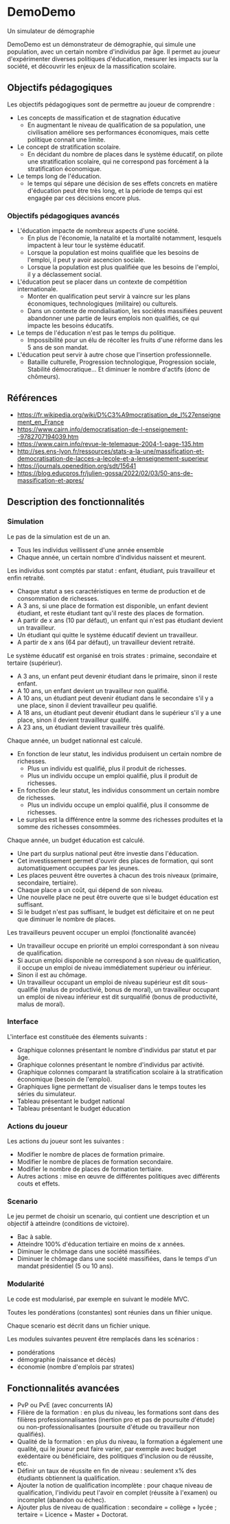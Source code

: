 # DemoDemo
Un simulateur de démographie

DemoDemo est un démonstrateur de démographie, qui simule une population, avec un certain nombre d'individus par âge. 
Il permet au joueur d'expérimenter diverses politiques d'éducation, mesurer les impacts sur la société, et découvrir les enjeux de la massification scolaire.

## Objectifs pédagogiques
Les objectifs pédagogiques sont de permettre au joueur de comprendre :

- Les concepts de massification et de stagnation éducative
  - En augmentant le niveau de qualification de sa population, une civilisation améliore ses performances économiques, mais cette politique connait une limite.
- Le concept de stratification scolaire.
  - En décidant du nombre de places dans le système éducatif, on pilote une stratification scolaire, qui ne correspond pas forcément à la stratification économique.
- Le temps long de l'éducation.
  - le temps qui sépare une décision de ses effets concrets en matière d'éducation peut être très long, et la période de temps qui est engagée par ces décisions encore plus.

### Objectifs pédagogiques avancés 
- L'éducation impacte de nombreux aspects d'une société.
  - En plus de l'économie, la natalité et la mortalité notamment, lesquels impactent à leur tour le système éducatif.
  - Lorsque la population est moins qualifiée que les besoins de l'emploi, il peut y avoir ascencion sociale.
  - Lorsque la population est plus qualifiée que les besoins de l'emploi, il y a déclassement social.
- L'éducation peut se placer dans un contexte de compétition internationale.
  - Monter en qualification peut servir à vaincre sur les plans économiques, technologiques (militaire) ou culturels.
  - Dans un contexte de mondialisation, les sociétés massifiées peuvent abandonner une partie de leurs emplois non qualifiés, ce qui impacte les besoins éducatifs.
- Le temps de l'éducation n'est pas le temps du politique.
  - Impossibilité pour un élu de récolter les fruits d'une réforme dans les 5 ans de son mandat.
- L'éducation peut servir à autre chose que l'insertion professionnelle.
  - Bataille culturelle, Progression technologique, Progression sociale, Stabilité démocratique... Et diminuer le nombre d'actifs (donc de chômeurs).

## Références

- https://fr.wikipedia.org/wiki/D%C3%A9mocratisation_de_l%27enseignement_en_France
- https://www.cairn.info/democratisation-de-l-enseignement--9782707194039.htm
- https://www.cairn.info/revue-le-telemaque-2004-1-page-135.htm
- http://ses.ens-lyon.fr/ressources/stats-a-la-une/massification-et-democratisation-de-lacces-a-lecole-et-a-lenseignement-superieur
- https://journals.openedition.org/sdt/15641
- https://blog.educpros.fr/julien-gossa/2022/02/03/50-ans-de-massification-et-apres/
  
## Description des fonctionnalités

### Simulation

Le pas de la simulation est de un an.

- Tous les individus veillissent d'une année ensemble
- Chaque année, un certain nombre d'individus naissent et meurent. 

Les individus sont comptés par statut : enfant, étudiant, puis travailleur et enfin retraité.

- Chaque statut a ses caractéristiques en terme de production et de consommation de richesses.
- A 3 ans, si une place de formation est disponible, un enfant devient étudiant, et reste étudiant tant qu'il reste des places de formation.
- A partir de x ans (10 par défaut), un enfant qui n'est pas étudiant devient un travailleur.
- Un étudiant qui quitte le système éducatif devient un travailleur.
- A partir de x ans (64 par défaut), un travailleur devient retraité.

Le système éducatif est organisé en trois strates : primaine, secondaire et tertaire (supérieur).

- A 3 ans, un enfant peut devenir étudiant dans le primaire, sinon il reste enfant.
- A 10 ans, un enfant devient un travailleur non qualifié.
- A 10 ans, un étudiant peut devenir étudiant dans le secondaire s'il y a une place, sinon il devient travailleur peu qualifié.
- A 18 ans, un étudiant peut devenir étudiant dans le supérieur s'il y a une place, sinon il devient travailleur qualifé.
- A 23 ans, un étudiant devient travailleur très qualifé.

Chaque année, un budget nationnal est calculé.

- En fonction de leur statut, les individus produisent un certain nombre de richesses.
  - Plus un individu est qualifié, plus il produit de richesses.
  - Plus un individu occupe un emploi qualifié, plus il produit de richesses.
- En fonction de leur statut, les individus consomment un certain nombre de richesses.
  - Plus un individu occupe un emploi qualifié, plus il consomme de richesses.
- Le surplus est la différence entre la somme des richesses produites et la somme des richesses consommées.

Chaque année, un budget éducation est calculé.

- Une part du surplus national peut être investie dans l'éducation.
- Cet investissement permet d'ouvrir des places de formation, qui sont automatiquement occupées par les jeunes.
- Les places peuvent être ouvertes à chacun des trois niveaux (primaire, secondaire, tertiaire).
- Chaque place a un coût, qui dépend de son niveau.
- Une nouvelle place ne peut être ouverte que si le budget éducation est suffisant.
- Si le budget n'est pas suffisant, le budget est déficitaire et on ne peut que diminuer le nombre de places.

Les travailleurs peuvent occuper un emploi (fonctionalité avancée)

- Un travailleur occupe en priorité un emploi correspondant à son niveau de qualification.
- Si aucun emploi disponible ne correspond à son niveau de qualification, il occupe un emploi de niveau immédiatement supérieur ou inférieur.
- Sinon il est au chômage.
- Un travailleur occupant un emploi de niveau supérieur est dit sous-qualifié (malus de productivié, bonus de moral), un travailleur occupant un emploi de niveau inférieur est dit surqualifié (bonus de productivité, malus de moral).

### Interface

L'interface est constituée des élements suivants :

- Graphique colonnes présentant le nombre d'individus par statut et par âge.
- Graphique colonnes présentant le nombre d'individus par activité.
- Graphique colonnes comparant la stratification scolaire à la stratification économique (besoin de l'emploi).
- Graphiques ligne permettant de visualiser dans le temps toutes les séries du simulateur.
- Tableau présentant le budget national
- Tableau présentant le budget éducation

### Actions du joueur

Les actions du joueur sont les suivantes :

- Modifier le nombre de places de formation primaire.
- Modifier le nombre de places de formation secondaire.
- Modifier le nombre de places de formation tertiaire.
- Autres actions : mise en œuvre de différentes politiques avec différents couts et effets.

### Scenario

Le jeu permet de choisir un scenario, qui contient une description et un objectif à atteindre (conditions de victoire).

- Bac à sable.
- Atteindre 100% d'éducation tertiaire en moins de x années.
- Diminuer le chômage dans une société massifiées.
- Diminuer le chômage dans une société massifiées, dans le temps d'un mandat présidentiel (5 ou 10 ans).

### Modularité

Le code est modularisé, par exemple en suivant le modèle MVC.

Toutes les pondérations (constantes) sont réunies dans un fihier unique.

Chaque scenario est décrit dans un fichier unique.

Les modules suivantes peuvent être remplacés dans les scénarios :
- pondérations
- démographie (naissance et décès)
- économie (nombre d'emplois par strates)

## Fonctionnalités avancées

- PvP ou PvE (avec concurrents IA)
- Filière de la formation : en plus du niveau, les formations sont dans des filières professionnalisantes (inertion pro et pas de poursuite d'étude) ou non-professionalisantes (poursuite d'étude ou travailleur non qualifiés).
- Qualité de la formation : en plus du niveau, la formation a également une qualité, qui le joueur peut faire varier, par exemple avec budget exédentaire ou bénéficiaire, des politiques d'inclusion ou de réussite, etc.
- Définir un taux de réussite en fin de niveau : seulement x% des étudiants obtiennent la qualification.
- Ajouter la notion de qualification incomplète : pour chaque niveau de qualification, l'individu peut l'avoir en complet (réussite à l'examen) ou incomplet (abandon ou échec).
- Ajouter plus de niveau de qualification : secondaire = collège + lycée ; tertaire = Licence + Master + Doctorat.

